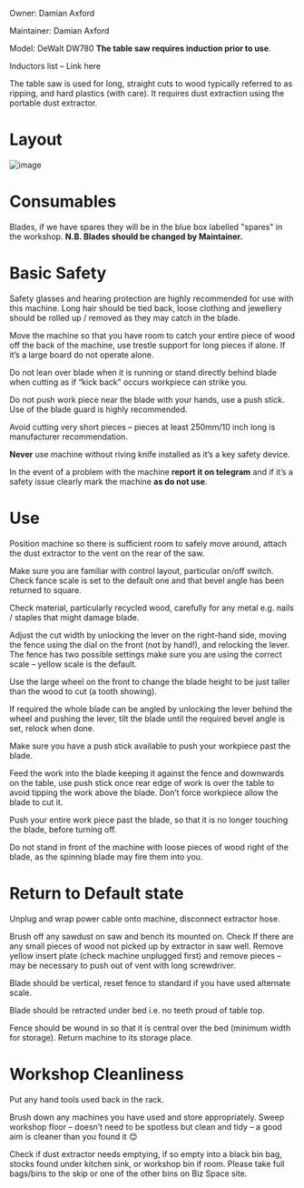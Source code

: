 Owner: Damian Axford

Maintainer: Damian Axford

Model: DeWalt DW780  **The table saw requires induction prior to use**. 

Inductors list – Link here

The table saw is used for long, straight cuts to wood typically referred to as ripping, and hard plastics (with care). It requires dust extraction using the portable dust extractor.

Layout
=========
![image](https://user-images.githubusercontent.com/86499131/215067142-36ef46bc-00ce-459a-b54e-48e7f08e2d9c.png)



Consumables
===========

Blades, if we have spares they will be in the blue box labelled "spares" in the workshop. **N.B. Blades should be changed by Maintainer.**

Basic Safety
======


Safety glasses and hearing protection are highly recommended for use with this machine. Long hair should be tied back, loose clothing and jewellery should be rolled up / removed as they may catch in the blade. 

Move the machine so that you have room to catch your entire piece of wood off the back of the machine, use trestle support for long pieces if alone. If it’s a large board do not operate alone.

Do not lean over blade when it is running or stand directly behind blade when cutting as if “kick back” occurs workpiece can strike you.

Do not push work piece near the blade with your hands, use a push stick.
Use of the blade guard is highly recommended.

Avoid cutting very short pieces – pieces at least 250mm/10 inch long is manufacturer recommendation.

**Never** use machine without riving knife installed as it’s a key safety device.

In the event of a problem with the machine **report it on telegram** and if it’s a safety issue clearly mark the machine **as do not use**.


Use
===

Position machine so there is sufficient room to safely move around, attach the dust extractor to the vent on the rear of the saw. 

Make sure you are familiar with control layout, particular on/off switch. Check fance scale is set to the default one and that bevel angle has been returned to square. 

Check material, particularly recycled wood, carefully for any metal e.g. nails / staples that might damage blade.  

Adjust the cut width by unlocking the lever on the right-hand side, moving the fence using the dial on the front (not by hand!), and relocking the lever. The fence has two possible settings make sure you are using the correct scale – yellow scale is the default.

Use the large wheel on the front to change the blade height to be just taller than the wood to cut (a tooth showing).

If required the whole blade can be angled by unlocking the lever behind the wheel and pushing the lever, tilt the blade until the required bevel angle is set, relock when done.

Make sure you have a push stick available to push your workpiece past the blade.

Feed the work into the blade keeping it against the fence and downwards on the table, use push stick once rear edge of work is over the table to avoid tipping the work above the blade. Don’t force workpiece allow the blade to cut it.

Push your entire work piece past the blade, so that it is no longer touching the blade, before turning off.

Do not stand in front of the machine with loose pieces of wood right of the blade, as the spinning blade may fire them into you.


Return to Default state
=======================

Unplug and wrap power cable onto machine, disconnect extractor hose.

Brush off any sawdust on saw and bench its mounted on. Check If there are any small pieces of wood not picked up by extractor in saw well. Remove yellow insert plate (check machine unplugged first) and remove pieces – may be necessary to push out of vent with long screwdriver.

Blade should be vertical, reset fence to standard if you have used alternate scale.

Blade should be retracted under bed i.e. no teeth proud of table top.

Fence should be wound in so that it is central over the bed (minimum width for storage). Return machine to its storage place.

Workshop Cleanliness
====================

Put any hand tools used back in the rack.

Brush down any machines you have used and store appropriately. Sweep workshop floor – doesn’t need to be spotless but clean and tidy – a good aim is cleaner than you found it 😊

Check if dust extractor needs emptying, if so empty into a black bin bag, stocks found under kitchen sink, or workshop bin if room.
Please take full bags/bins to the skip or one of the other bins on Biz Space site. 

